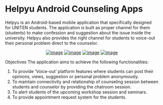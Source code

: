 # Helpyu Android Counseling Apps

Helpyu is an Android-based mobile application that specifically designed for UNITEN
students. The application is built as proper channel for them (students) to make confession
and suggestion about the issue inside the university. Helpyu also provides the right channel
for students to voice-out their personal problem direct to the counselor.

<center>
<a href="https://postimg.org/image/c5lio9ewb/" target="_blank"><img src="https://s17.postimg.org/c5lio9ewb/image.png" alt="image"/></a>
<a href="https://postimg.org/image/wcyygkk3f/" target="_blank"><img src="https://s17.postimg.org/wcyygkk3f/image.png" alt="image"/></a>
<a href="https://postimg.org/image/5rwfl02aj/" target="_blank"><img src="https://s17.postimg.org/5rwfl02aj/image.png" alt="image"/></a>
<a href="https://postimg.org/image/7wgsm2ohn/" target="_blank"><img src="https://s17.postimg.org/7wgsm2ohn/image.png" alt="image"/></a>
  </center>

Objectives
The application aims to achieve the following functionalities:
1. To provide ‘Voice-out’ platform features where students can post their opinions, views,
suggestion or personal problem anonymously.
2. To maintain connectivity and relationship of counseling session between students and
counselor by providing the chatroom session.
3. To alert students of the upcoming workshop session and seminars.
4. To provide appointment request system for the students.
